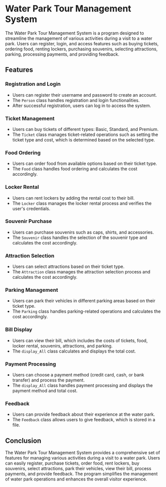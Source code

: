 # Water Park Tour Management System

The Water Park Tour Management System is a program designed to streamline the management of various activities during a visit to a water park. Users can register, login, and access features such as buying tickets, ordering food, renting lockers, purchasing souvenirs, selecting attractions, parking, processing payments, and providing feedback.

## Features

### Registration and Login

- Users can register their username and password to create an account.
- The `Person` class handles registration and login functionalities.
- After successful registration, users can log in to access the system.

### Ticket Management

- Users can buy tickets of different types: Basic, Standard, and Premium.
- The `Ticket` class manages ticket-related operations such as setting the ticket type and cost, which is determined based on the selected type.

### Food Ordering

- Users can order food from available options based on their ticket type.
- The `Food` class handles food ordering and calculates the cost accordingly.

### Locker Rental

- Users can rent lockers by adding the rental cost to their bill.
- The `Locker` class manages the locker rental process and verifies the user's credentials.

### Souvenir Purchase

- Users can purchase souvenirs such as caps, shirts, and accessories.
- The `Souvenir` class handles the selection of the souvenir type and calculates the cost accordingly.

### Attraction Selection

- Users can select attractions based on their ticket type.
- The `Attraction` class manages the attraction selection process and calculates the cost accordingly.

### Parking Management

- Users can park their vehicles in different parking areas based on their ticket type.
- The `Parking` class handles parking-related operations and calculates the cost accordingly.

### Bill Display

- Users can view their bill, which includes the costs of tickets, food, locker rental, souvenirs, attractions, and parking.
- The `display_All` class calculates and displays the total cost.

### Payment Processing

- Users can choose a payment method (credit card, cash, or bank transfer) and process the payment.
- The `display_All` class handles payment processing and displays the payment method and total cost.

### Feedback

- Users can provide feedback about their experience at the water park.
- The `Feedback` class allows users to give feedback, which is stored in a file.

## Conclusion

The Water Park Tour Management System provides a comprehensive set of features for managing various activities during a visit to a water park. Users can easily register, purchase tickets, order food, rent lockers, buy souvenirs, select attractions, park their vehicles, view their bill, process payments, and provide feedback. The program simplifies the management of water park operations and enhances the overall visitor experience.
